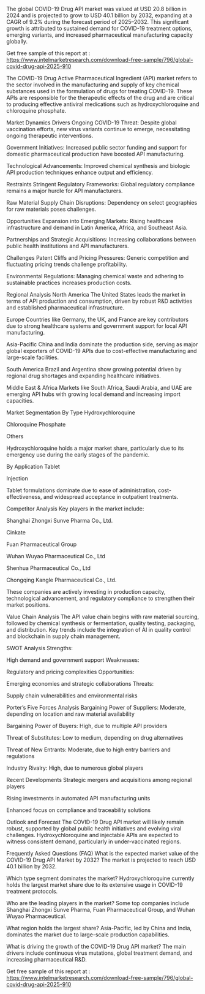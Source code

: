 The global COVID-19 Drug API market was valued at USD 20.8 billion in 2024 and is projected to grow to USD 40.1 billion by 2032, expanding at a CAGR of 9.2% during the forecast period of 2025–2032. This significant growth is attributed to sustained demand for COVID-19 treatment options, emerging variants, and increased pharmaceutical manufacturing capacity globally.

Get free sample of this report at :  https://www.intelmarketresearch.com/download-free-sample/796/global-covid-drug-api-2025-910

The COVID-19 Drug Active Pharmaceutical Ingredient (API) market refers to the sector involved in the manufacturing and supply of key chemical substances used in the formulation of drugs for treating COVID-19. These APIs are responsible for the therapeutic effects of the drug and are critical to producing effective antiviral medications such as hydroxychloroquine and chloroquine phosphate.

Market Dynamics
Drivers
Ongoing COVID-19 Threat: Despite global vaccination efforts, new virus variants continue to emerge, necessitating ongoing therapeutic interventions.

Government Initiatives: Increased public sector funding and support for domestic pharmaceutical production have boosted API manufacturing.

Technological Advancements: Improved chemical synthesis and biologic API production techniques enhance output and efficiency.

Restraints
Stringent Regulatory Frameworks: Global regulatory compliance remains a major hurdle for API manufacturers.

Raw Material Supply Chain Disruptions: Dependency on select geographies for raw materials poses challenges.

Opportunities
Expansion into Emerging Markets: Rising healthcare infrastructure and demand in Latin America, Africa, and Southeast Asia.

Partnerships and Strategic Acquisitions: Increasing collaborations between public health institutions and API manufacturers.

Challenges
Patent Cliffs and Pricing Pressures: Generic competition and fluctuating pricing trends challenge profitability.

Environmental Regulations: Managing chemical waste and adhering to sustainable practices increases production costs.

Regional Analysis
North America
The United States leads the market in terms of API production and consumption, driven by robust R&D activities and established pharmaceutical infrastructure.

Europe
Countries like Germany, the UK, and France are key contributors due to strong healthcare systems and government support for local API manufacturing.

Asia-Pacific
China and India dominate the production side, serving as major global exporters of COVID-19 APIs due to cost-effective manufacturing and large-scale facilities.

South America
Brazil and Argentina show growing potential driven by regional drug shortages and expanding healthcare initiatives.

Middle East & Africa
Markets like South Africa, Saudi Arabia, and UAE are emerging API hubs with growing local demand and increasing import capacities.

Market Segmentation
By Type
Hydroxychloroquine

Chloroquine Phosphate

Others

Hydroxychloroquine holds a major market share, particularly due to its emergency use during the early stages of the pandemic.

By Application
Tablet

Injection

Tablet formulations dominate due to ease of administration, cost-effectiveness, and widespread acceptance in outpatient treatments.

Competitor Analysis
Key players in the market include:

Shanghai Zhongxi Sunve Pharma Co., Ltd.

Cinkate

Fuan Pharmaceutical Group

Wuhan Wuyao Pharmaceutical Co., Ltd

Shenhua Pharmaceutical Co., Ltd

Chongqing Kangle Pharmaceutical Co., Ltd.

These companies are actively investing in production capacity, technological advancement, and regulatory compliance to strengthen their market positions.

Value Chain Analysis
The API value chain begins with raw material sourcing, followed by chemical synthesis or fermentation, quality testing, packaging, and distribution. Key trends include the integration of AI in quality control and blockchain in supply chain management.

SWOT Analysis
Strengths:

High demand and government support
Weaknesses:

Regulatory and pricing complexities
Opportunities:

Emerging economies and strategic collaborations
Threats:

Supply chain vulnerabilities and environmental risks

Porter’s Five Forces Analysis
Bargaining Power of Suppliers: Moderate, depending on location and raw material availability

Bargaining Power of Buyers: High, due to multiple API providers

Threat of Substitutes: Low to medium, depending on drug alternatives

Threat of New Entrants: Moderate, due to high entry barriers and regulations

Industry Rivalry: High, due to numerous global players

Recent Developments
Strategic mergers and acquisitions among regional players

Rising investments in automated API manufacturing units

Enhanced focus on compliance and traceability solutions

Outlook and Forecast
The COVID-19 Drug API market will likely remain robust, supported by global public health initiatives and evolving viral challenges. Hydroxychloroquine and injectable APIs are expected to witness consistent demand, particularly in under-vaccinated regions.

Frequently Asked Questions (FAQ)
What is the expected market value of the COVID-19 Drug API Market by 2032?
The market is projected to reach USD 40.1 billion by 2032.

Which type segment dominates the market?
Hydroxychloroquine currently holds the largest market share due to its extensive usage in COVID-19 treatment protocols.

Who are the leading players in the market?
Some top companies include Shanghai Zhongxi Sunve Pharma, Fuan Pharmaceutical Group, and Wuhan Wuyao Pharmaceutical.

What region holds the largest share?
Asia-Pacific, led by China and India, dominates the market due to large-scale production capabilities.

What is driving the growth of the COVID-19 Drug API market?
The main drivers include continuous virus mutations, global treatment demand, and increasing pharmaceutical R&D.

Get free sample of this report at :  https://www.intelmarketresearch.com/download-free-sample/796/global-covid-drug-api-2025-910
